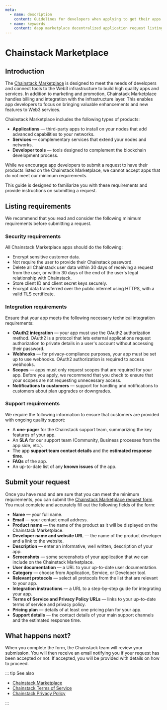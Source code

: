 ```yaml
---
meta:
  - name: description
    content: Guidelines for developers when applying to get their apps listed on the Chainstack Marketplace.
  - name: keywords
    content: dapp marketplace decentralized application request listing guidelines requirements
---
```


# Chainstack Marketplace 

## Introduction
The <a href="https://chainstack.com/marketplace/" target="_blank">Chainstack Marketplace</a> is designed to meet the needs of developers and connect tools to the Web3 infrastructure to build high quality apps and services. In addition to marketing and promotion, Chainstack Marketplace handles billing and integration with the infrastructure layer. This enables app developers to focus on bringing valuable enhancements and new features to Web3 services.  

Chainstack Marketplace includes the following types of products: 

* **Applications** — third-party apps to install on your nodes that add advanced capabilities to your networks.
* **Services** — complementary services that extend your nodes and networks. 
* **Developer tools** — tools designed to complement the blockchain development process. 

While we encourage app developers to submit a request to have their products listed on the Chainstack Marketplace, we cannot accept apps that do not meet our minimum requirements. 

This guide is designed to familiarize you with these requirements and provide instructions on submitting a request. 

## Listing requirements
We recommend that you read and consider the following minimum requirements before submitting a request.  

### Security requirements
All Chainstack Marketplace apps should do the following: 
* Encrypt sensitive customer data. 
* Not require the user to provide their Chainstack password. 
* Delete all Chainstack user data within 30 days of receiving a request from the user, or within 30 days of the end of the user's legal relationship with Chainstack. 
* Store client ID and client secret keys securely. 
* Encrypt data transferred over the public internet using HTTPS, with a valid TLS certificate. 

### Integration requirements
Ensure that your app meets the following necessary technical integration requirements: 
* **OAuth2 integration** — your app must use the OAuth2 authorization method. OAuth2 is a protocol that lets external applications request authorization to private details in a user's account without accessing their password.
* **Webhooks** — for privacy-compliance purposes, your app must be set up to use webhooks. OAuth2 authorization is required to access webhooks. 
* **Scopes** — apps must only request scopes that are required for your app. Before you apply, we recommend that you check to ensure that your scopes are not requesting unnecessary access. 
* **Notifications to customers** — support for handling and notifications to customers about plan upgrades or downgrades.  
  
### Support requirements
We require the following information to ensure that customers are provided with ongoing quality support:

* A **one-pager** for the Chainstack support team, summarizing the key features of your app. 
* An **SLA** for our support team (Community, Business processes from the app side, etc.). 
* The app **support team contact details** and the **estimated response time**. 
* **FAQs** of the app. 
* An up-to-date list of any **known issues** of the app. 

## Submit your request
Once you have read and are sure that you can meet the minimum requirements, you can submit the <a href="https://forms.office.com/r/CmFBBb1ySy" target="_blank">Chainstack Marketplace request form</a>. You must complete and accurately fill out the following fields of the form:  
* **Name** — your full name. 
* **Email** — your contact email address. 
* **Product name** — the name of the product as it will be displayed on the Chainstack Marketplace. 
* **Developer name and website URL** — the name of the product developer and a link to the website. 
* **Description** — enter an informative, well written, description of your app. 
* **Screenshots** — some screenshots of your application that we can include on the Chainstack Marketplace.  
* **User documentation** — a URL to your up-to-date user documentation. 
* **Category** — choose from Application, Service, or Developer tool.  
* **Relevant protocols** — select all protocols from the list that are relevant to your app.  
* **Integration instructions** — a URL to a step-by-step guide for integrating your app. 
* **Terms of Service and Privacy Policy URLs** — links to your up-to-date terms of service and privacy policy.
* **Pricing plan** — details of at least one pricing plan for your app. 
* **Support details** — the contact details of your main support channels and the estimated response time. 

## What happens next?
When you complete the form, the Chainstack team will review your submission. You will then receive an email notifying you if your request has been accepted or not. If accepted, you will be provided with details on how to proceed.  

::: tip See also

* <a href="https://chainstack.com/marketplace/" target="_blank">Chainstack Marketplace</a>
* <a href="https://chainstack.com/tos/" target="_blank">Chainstack Terms of Service</a>
* <a href="https://chainstack.com/privacy/" target="_blank">Chainstack Privacy Policy</a>

:::
